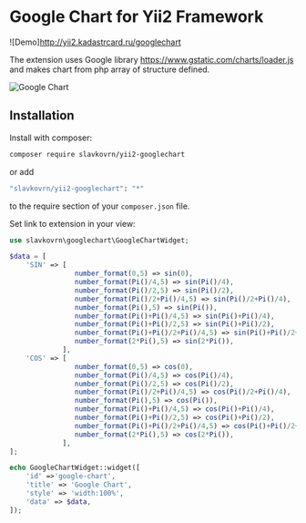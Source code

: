 # Google Chart for Yii2 Framework
![Demo]<http://yii2.kadastrcard.ru/googlechart>

The extension uses Google library https://www.gstatic.com/charts/loader.js and makes chart from php array of structure defined.

![Google Chart](http://yii2.kadastrcard.ru/uploads/googlechart.jpg)

## Installation

Install with composer:

```bash
composer require slavkovrn/yii2-googlechart
```

or add

```bash
"slavkovrn/yii2-googlechart": "*"
```

to the require section of your `composer.json` file.

Set link to extension in your view:

```php
use slavkovrn\googlechart\GoogleChartWidget;

$data = [
    'SIN' => [
                number_format(0,5) => sin(0),
                number_format(Pi()/4,5) => sin(Pi()/4),
                number_format(Pi()/2,5) => sin(Pi()/2),
                number_format(Pi()/2+Pi()/4,5) => sin(Pi()/2+Pi()/4),
                number_format(Pi(),5) => sin(Pi()),
                number_format(Pi()+Pi()/4,5) => sin(Pi()+Pi()/4),
                number_format(Pi()+Pi()/2,5) => sin(Pi()+Pi()/2),
                number_format(Pi()+Pi()/2+Pi()/4,5) => sin(Pi()+Pi()/2+Pi()/4),
                number_format(2*Pi(),5) => sin(2*Pi()),
             ],
    'COS' => [
                number_format(0,5) => cos(0),
                number_format(Pi()/4,5) => cos(Pi()/4),
                number_format(Pi()/2,5) => cos(Pi()/2),
                number_format(Pi()/2+Pi()/4,5) => cos(Pi()/2+Pi()/4),
                number_format(Pi(),5) => cos(Pi()),
                number_format(Pi()+Pi()/4,5) => cos(Pi()+Pi()/4),
                number_format(Pi()+Pi()/2,5) => cos(Pi()+Pi()/2),
                number_format(Pi()+Pi()/2+Pi()/4,5) => cos(Pi()+Pi()/2+Pi()/4),
                number_format(2*Pi(),5) => cos(2*Pi()),
             ],
];

echo GoogleChartWidget::widget([
    'id' =>'google-chart',
    'title' => 'Google Chart',
    'style' => 'width:100%',
    'data' => $data,
]);
```

